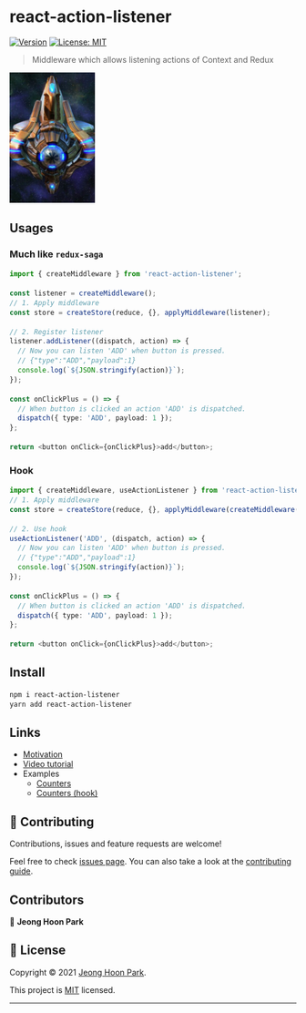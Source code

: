 # react-action-listener

[![Version](https://img.shields.io/npm/v/react-action-listener.svg)](https://www.npmjs.com/package/react-action-listener)
[![License: MIT](https://img.shields.io/github/license/qkreltms/react-action-listener)](https://github.com/qkreltms/react-action-listener/blob/master/LICENSE)

> Middleware which allows listening actions of Context and Redux

<img width='150px' src="./imgs/Observer_SC2_Head1.jpg"/>

## Usages

### Much like `redux-saga`

```ts
import { createMiddleware } from 'react-action-listener';

const listener = createMiddleware();
// 1. Apply middleware
const store = createStore(reduce, {}, applyMiddleware(listener);

// 2. Register listener
listener.addListener((dispatch, action) => {
  // Now you can listen 'ADD' when button is pressed.
  // {"type":"ADD","payload":1}
  console.log(`${JSON.stringify(action)}`);
});

const onClickPlus = () => {
  // When button is clicked an action 'ADD' is dispatched.
  dispatch({ type: 'ADD', payload: 1 });
};

return <button onClick={onClickPlus}>add</button>;
```

### Hook

```ts
import { createMiddleware, useActionListener } from 'react-action-listener';
// 1. Apply middleware
const store = createStore(reduce, {}, applyMiddleware(createMiddleware()));

// 2. Use hook
useActionListener('ADD', (dispatch, action) => {
  // Now you can listen 'ADD' when button is pressed.
  // {"type":"ADD","payload":1}
  console.log(`${JSON.stringify(action)}`);
});

const onClickPlus = () => {
  // When button is clicked an action 'ADD' is dispatched.
  dispatch({ type: 'ADD', payload: 1 });
};

return <button onClick={onClickPlus}>add</button>;
```

## Install

```sh
npm i react-action-listener
yarn add react-action-listener
```

## Links

- [Motivation]()
- [Video tutorial]()
- Examples
  - [Counters](https://codesandbox.io/s/react-action-listener-5we8j?file=/src/reducer.ts)
  - [Counters (hook)](https://codesandbox.io/s/react-action-listener-counter-example-0dti5?file=/src/reducer.ts)

## 🤝 Contributing

Contributions, issues and feature requests are welcome!

Feel free to check [issues page](https://github.com/qkreltms/react-action-listener/issues). You can also take a look at the [contributing guide](https://github.com/qkreltms/react-action-listener/blob/master/CONTRIBUTING.md).

## Contributors

👤 **Jeong Hoon Park**
<br/>

## 📝 License

Copyright © 2021 [Jeong Hoon Park](https://github.com/qkreltms).

This project is [MIT](https://github.com/qkreltms/react-action-listener/blob/master/LICENSE) licensed.

---
